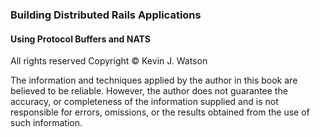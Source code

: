 ### Building Distributed Rails Applications

#### Using Protocol Buffers and NATS

All rights reserved
Copyright © Kevin J. Watson

The information and techniques applied by the author in this book are believed to be reliable. However, the author does not guarantee the accuracy, or completeness of the information supplied and is not responsible for errors, omissions, or the results obtained from the use of such information.
